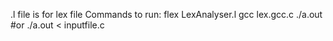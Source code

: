 .l file is for lex file
Commands to run:
    flex LexAnalyser.l
    gcc lex.gcc.c
    ./a.out            #or ./a.out < inputfile.c